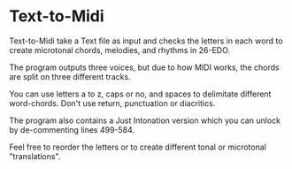# Text-to-Midi

Text-to-Midi take a Text file as input and checks the letters in each word to create microtonal chords, melodies, and rhythms in 26-EDO.

The program outputs three voices, but due to how MIDI works, the chords are split on three different tracks.

You can use letters a to z, caps or no, and spaces to delimitate different word-chords. Don't use return, punctuation or diacritics.

The program also contains a Just Intonation version which you can unlock by de-commenting lines 499-584.

Feel free to reorder the letters or to create different tonal or microtonal "translations".
